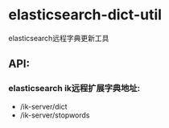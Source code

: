 # elasticsearch-dict-util
elasticsearch远程字典更新工具

## API:
### elasticsearch ik远程扩展字典地址:
- /ik-server/dict
- /ik-server/stopwords
